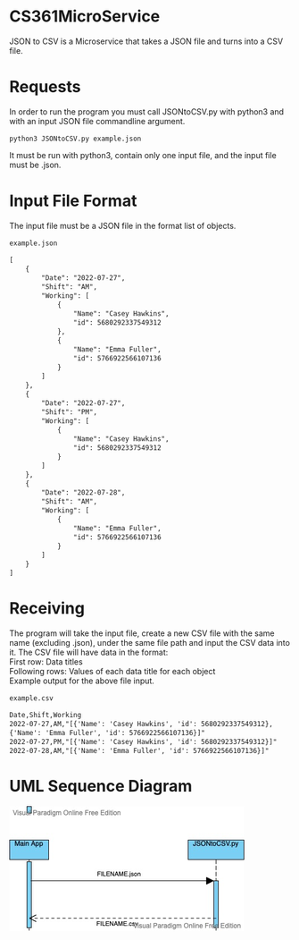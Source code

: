 # CS361MicroService
JSON to CSV is a Microservice that takes a JSON file and turns into a CSV file.

# Requests
In order to run the program you must call JSONtoCSV.py with python3 and with an input JSON file commandline argument.
```
python3 JSONtoCSV.py example.json
```
It must be run with python3, contain only one input file, and the input file must be .json.

# Input File Format
The input file must be a JSON file in the format list of objects.
```
example.json
```
```
[
    {
        "Date": "2022-07-27",
        "Shift": "AM",
        "Working": [
            {
                "Name": "Casey Hawkins",
                "id": 5680292337549312
            },
            {
                "Name": "Emma Fuller",
                "id": 5766922566107136
            }
        ]
    },
    {
        "Date": "2022-07-27",
        "Shift": "PM",
        "Working": [
            {
                "Name": "Casey Hawkins",
                "id": 5680292337549312
            }
        ]
    },
    {
        "Date": "2022-07-28",
        "Shift": "AM",
        "Working": [
            {
                "Name": "Emma Fuller",
                "id": 5766922566107136
            }
        ]
    }
]
```

# Receiving
The program will take the input file, create a new CSV file with the same name (excluding .json), under the same file path and input the CSV data into it.
The CSV file will have data in the format: <br />
First row: Data titles <br />
Following rows: Values of each data title for each object <br />
Example output for the above file input.
```
example.csv
```
```
Date,Shift,Working
2022-07-27,AM,"[{'Name': 'Casey Hawkins', 'id': 5680292337549312}, {'Name': 'Emma Fuller', 'id': 5766922566107136}]"
2022-07-27,PM,"[{'Name': 'Casey Hawkins', 'id': 5680292337549312}]"
2022-07-28,AM,"[{'Name': 'Emma Fuller', 'id': 5766922566107136}]"
```

# UML Sequence Diagram
<img src="./UMLMicroService.jpg">

